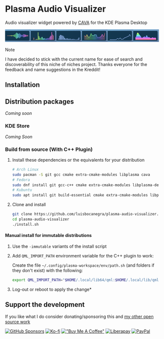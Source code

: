 
# Plasma Audio Visualizer

Audio visualizer widget powered by [CAVA](https://github.com/karlstav/cava) for the KDE Plasma Desktop

![screenshot](screenshots/screenshot.png)

> [!NOTE]
> I have decided to stick with the current name for ease of search and discoverability of this niche of niches project. Thanks everyone for the feedback and name suggestions in the Kreddit!

## Installation

## Distribution packages

*Coming soon*

### KDE Store

*Coming Soon*

### Build from source (With C++ Plugin)

1. Install these dependencies or the equivalents for your distribution

    ```sh
    # Arch Linux
    sudo pacman -S git gcc cmake extra-cmake-modules libplasma cava
    # Fedora
    sudo dnf install git gcc-c++ cmake extra-cmake-modules libplasma-devel cava
    # Kubuntu
    sudo apt install git build-essential cmake extra-cmake-modules libplasma-dev cava
    ```

2. Clone and install

    ```sh
    git clone https://github.com/luisbocanegra/plasma-audio-visualizer.git
    cd plasma-audio-visualizer
    ./install.sh
    ```

#### Manual install for immutable distributions

1. Use the `-immutable` variants of the install script
2. Add `QML_IMPORT_PATH` environment variable for the C++ plugin to work:

    Create the file `~/.config/plasma-workspace/env/path.sh` (and folders if they don't exist) with the following:

    ```sh
    export QML_IMPORT_PATH="$HOME/.local/lib64/qml:$HOME/.local/lib/qml:$QML_IMPORT_PATH"
    ```

3. Log-out or reboot to apply the change*

## Support the development

If you like what I do consider donating/sponsoring this and [my other open source work](https://github.com/luisbocanegra?tab=repositories&q=&type=source)

[![GitHub Sponsors](https://img.shields.io/badge/GitHub_Sponsors-supporter?logo=githubsponsors&color=%2329313C)](https://github.com/sponsors/luisbocanegra) [![Ko-fi](https://img.shields.io/badge/Ko--fi-supporter?logo=ko-fi&logoColor=%23ffffff&color=%23467BEB)](https://ko-fi.com/luisbocanegra) [!["Buy Me A Coffee"](https://img.shields.io/badge/Buy%20Me%20a%20Coffe-supporter?logo=buymeacoffee&logoColor=%23282828&color=%23FF803F)](https://www.buymeacoffee.com/luisbocanegra) [![Liberapay](https://img.shields.io/badge/Liberapay-supporter?logo=liberapay&logoColor=%23282828&color=%23F6C814)](https://liberapay.com/luisbocanegra/) [![PayPal](https://img.shields.io/badge/PayPal-supporter?logo=paypal&logoColor=%23ffffff&color=%23003087)](https://www.paypal.com/donate/?hosted_button_id=Y5TMH3Z4YZRDA)
